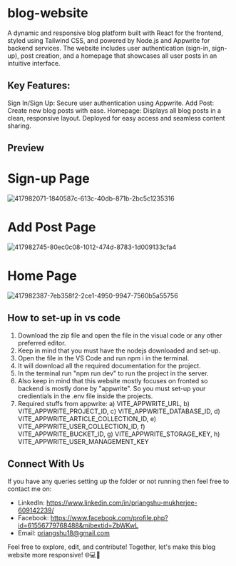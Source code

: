 # blog-website  
A dynamic and responsive blog platform built with React for the frontend, styled using Tailwind CSS, and powered by Node.js and Appwrite for backend services. 
The website includes user authentication (sign-in, sign-up), post creation, and a homepage that showcases all user posts in an intuitive interface.  
## Key Features: 
Sign In/Sign Up: Secure user authentication using Appwrite. 
Add Post: Create new blog posts with ease. 
Homepage: Displays all blog posts in a clean, responsive layout. 
Deployed for easy access and seamless content sharing.  
## Preview 
# Sign-up Page   
![417982071-1840587c-613c-40db-871b-2bc5c1235316](https://github.com/user-attachments/assets/0698fbd9-093c-4fc0-9bd0-aad3bfe5ee68)

# Add Post Page 
![417982745-80ec0c08-1012-474d-8783-1d009133cfa4](https://github.com/user-attachments/assets/e486fc9a-e6cb-4e24-8c4d-ed6805655bb9)

# Home Page 
![417982387-7eb358f2-2ce1-4950-9947-7560b5a55756](https://github.com/user-attachments/assets/7aecd7ae-8668-426d-8709-7433085e78ca)

## How to set-up in vs code 
1) Download the zip file and open the file in the visual code or any other preferred editor.
2) Keep in mind that you must have the nodejs downloaded and set-up.
3) Open the file in the VS Code and run npm i in the terminal.
4) It will download all the required documentation for the project.
5) In the terminal run "npm run dev" to run the project in the server.
6) Also keep in mind that this website mostly focuses on fronted so backend is mostly done by "appwrite". So you must set-up your credientials in the .env file inside the projects.
7) Required stuffs from appwrite: a) VITE_APPWRITE_URL, b) VITE_APPWRITE_PROJECT_ID, c) VITE_APPWRITE_DATABASE_ID, d) VITE_APPWRITE_ARTICLE_COLLECTION_ID, e) VITE_APPWRITE_USER_COLLECTION_ID, f) VITE_APPWRITE_BUCKET_ID, g) VITE_APPWRITE_STORAGE_KEY, h) VITE_APPWRITE_USER_MANAGEMENT_KEY
## Connect With Us 
If you have any queries setting up the folder or not running then feel free to contact me on: 
- LinkedIn: https://www.linkedin.com/in/priangshu-mukherjee-609142239/
- Facebook: https://www.facebook.com/profile.php?id=61556779768488&mibextid=ZbWKwL
- Email: priangshu18@gmail.com

Feel free to explore, edit, and contribute! Together, let's make this blog website more responsive! 🌐💻🍞
